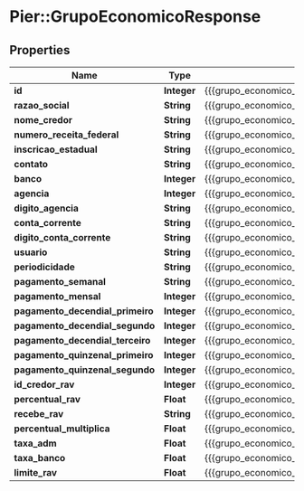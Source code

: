 # Pier::GrupoEconomicoResponse

## Properties
Name | Type | Description | Notes
------------ | ------------- | ------------- | -------------
**id** | **Integer** | {{{grupo_economico_response_id_value}}} | [optional] 
**razao_social** | **String** | {{{grupo_economico_response_razao_social_value}}} | [optional] 
**nome_credor** | **String** | {{{grupo_economico_response_nome_credor_value}}} | [optional] 
**numero_receita_federal** | **String** | {{{grupo_economico_response_numero_receita_federal_value}}} | [optional] 
**inscricao_estadual** | **String** | {{{grupo_economico_response_inscricao_estadual_value}}} | [optional] 
**contato** | **String** | {{{grupo_economico_response_contato_value}}} | [optional] 
**banco** | **Integer** | {{{grupo_economico_response_banco_value}}} | [optional] 
**agencia** | **Integer** | {{{grupo_economico_response_agencia_value}}} | [optional] 
**digito_agencia** | **String** | {{{grupo_economico_response_digito_agencia_value}}} | [optional] 
**conta_corrente** | **String** | {{{grupo_economico_response_conta_corrente_value}}} | [optional] 
**digito_conta_corrente** | **String** | {{{grupo_economico_response_digito_conta_corrente_value}}} | [optional] 
**usuario** | **String** | {{{grupo_economico_response_usuario_value}}} | [optional] 
**periodicidade** | **String** | {{{grupo_economico_response_periodicidade_value}}} | [optional] 
**pagamento_semanal** | **String** | {{{grupo_economico_response_pagamento_semanal_value}}} | [optional] 
**pagamento_mensal** | **Integer** | {{{grupo_economico_response_pagamento_mensal_value}}} | [optional] 
**pagamento_decendial_primeiro** | **Integer** | {{{grupo_economico_response_pagamento_decendial_primeiro_value}}} | [optional] 
**pagamento_decendial_segundo** | **Integer** | {{{grupo_economico_response_pagamento_decendial_segundo_value}}} | [optional] 
**pagamento_decendial_terceiro** | **Integer** | {{{grupo_economico_response_pagamento_decendial_terceiro_value}}} | [optional] 
**pagamento_quinzenal_primeiro** | **Integer** | {{{grupo_economico_response_pagamento_quinzenal_primeiro_value}}} | [optional] 
**pagamento_quinzenal_segundo** | **Integer** | {{{grupo_economico_response_pagamento_quinzenal_segundo_value}}} | [optional] 
**id_credor_rav** | **Integer** | {{{grupo_economico_response_id_credor_r_a_v_value}}} | [optional] 
**percentual_rav** | **Float** | {{{grupo_economico_response_percentual_r_a_v_value}}} | [optional] 
**recebe_rav** | **String** | {{{grupo_economico_response_recebe_r_a_v_value}}} | [optional] 
**percentual_multiplica** | **Float** | {{{grupo_economico_response_percentual_multiplica_value}}} | [optional] 
**taxa_adm** | **Float** | {{{grupo_economico_response_taxa_adm_value}}} | [optional] 
**taxa_banco** | **Float** | {{{grupo_economico_response_taxa_banco_value}}} | [optional] 
**limite_rav** | **Float** | {{{grupo_economico_response_limite_r_a_v_value}}} | [optional] 




